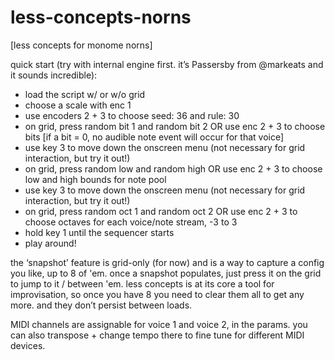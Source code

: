# less-concepts-norns
[less concepts for monome norns]

quick start (try with internal engine first. it’s Passersby from @markeats and it sounds incredible):

- load the script w/ or w/o grid
- choose a scale with enc 1
- use encoders 2 + 3 to choose seed: 36 and rule: 30
- on grid, press random bit 1 and random bit 2 OR use enc 2 + 3 to choose bits [if a bit = 0, no audible note event will occur for that voice]
- use key 3 to move down the onscreen menu (not necessary for grid interaction, but try it out!)
- on grid, press random low and random high OR use enc 2 + 3 to choose low and high bounds for note pool
- use key 3 to move down the onscreen menu (not necessary for grid interaction, but try it out!)
- on grid, press random oct 1 and random oct 2 OR use enc 2 + 3 to choose octaves for each voice/note stream, -3 to 3
- hold key 1 until the sequencer starts
- play around!

the ‘snapshot’ feature is grid-only (for now) and is a way to capture a config you like, up to 8 of 'em. once a snapshot populates, just press it on the grid to jump to it / between 'em. less concepts is at its core a tool for improvisation, so once you have 8 you need to clear them all to get any more. and they don’t persist between loads.

MIDI channels are assignable for voice 1 and voice 2, in the params. you can also transpose + change tempo there to fine tune for different MIDI devices.
